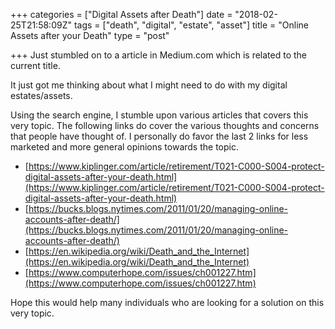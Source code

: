 +++
categories = ["Digital Assets after Death"]
date = "2018-02-25T21:58:09Z"
tags = ["death", "digital", "estate", "asset"]
title = "Online Assets after your Death"
type = "post"

+++
Just stumbled on to a article in Medium.com which is related to the current title.

It just got me thinking about what I might need to do with my digital estates/assets.

Using the search engine, I stumble upon various articles that covers this very topic. The following links do cover the various thoughts and concerns that people have thought of. I personally do favor the last 2 links for less marketed and more general opinions towards the topic.

* [https://www.kiplinger.com/article/retirement/T021-C000-S004-protect-digital-assets-after-your-death.html](https://www.kiplinger.com/article/retirement/T021-C000-S004-protect-digital-assets-after-your-death.html)
* [https://bucks.blogs.nytimes.com/2011/01/20/managing-online-accounts-after-death/](https://bucks.blogs.nytimes.com/2011/01/20/managing-online-accounts-after-death/)
* [https://en.wikipedia.org/wiki/Death_and_the_Internet](https://en.wikipedia.org/wiki/Death_and_the_Internet)
* [https://www.computerhope.com/issues/ch001227.htm](https://www.computerhope.com/issues/ch001227.htm)

Hope this would help many individuals who are looking for a solution on this very topic.
